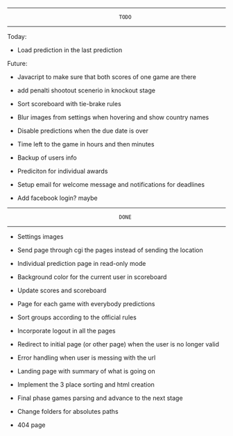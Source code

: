 -------------------------------------------------------------------------------
										TODO
-------------------------------------------------------------------------------

Today:

- Load prediction in the last prediction


Future:

- Javacript to make sure that both scores of one game are there


- add penalti shootout scenerio in knockout stage

- Sort scoreboard with tie-brake rules

- Blur images from settings when hovering and show country names

- Disable predictions when the due date is over

- Time left to the game in hours and then minutes

- Backup of users info

- Prediciton for individual awards

- Setup email for welcome message and notifications for deadlines

- Add facebook login? maybe




-------------------------------------------------------------------------------
										DONE
-------------------------------------------------------------------------------

- Settings images

- Send page through cgi the pages instead of sending the location

- Individual prediction page in read-only mode

- Background color for the current user in scoreboard

- Update scores and scoreboard 

- Page for each game with everybody predictions

- Sort groups according to the official rules

- Incorporate logout in all the pages

- Redirect to initial page (or other page) when the user is no longer valid

- Error handling when user is messing with the url

- Landing page with summary of what is going on

- Implement the 3 place sorting and html creation

- Final phase games parsing and advance to the next stage

- Change folders for absolutes paths

- 404 page


